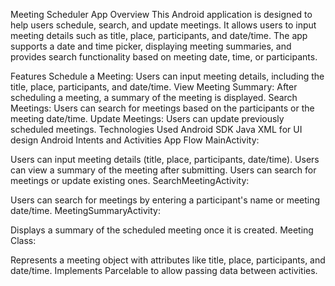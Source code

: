 Meeting Scheduler App
Overview
This Android application is designed to help users schedule, search, and update meetings. It allows users to input meeting details such as title, place, participants, and date/time. The app supports a date and time picker, displaying meeting summaries, and provides search functionality based on meeting date, time, or participants.

Features
Schedule a Meeting: Users can input meeting details, including the title, place, participants, and date/time.
View Meeting Summary: After scheduling a meeting, a summary of the meeting is displayed.
Search Meetings: Users can search for meetings based on the participants or the meeting date/time.
Update Meetings: Users can update previously scheduled meetings.
Technologies Used
Android SDK
Java
XML for UI design
Android Intents and Activities
App Flow
MainActivity:

Users can input meeting details (title, place, participants, date/time).
Users can view a summary of the meeting after submitting.
Users can search for meetings or update existing ones.
SearchMeetingActivity:

Users can search for meetings by entering a participant's name or meeting date/time.
MeetingSummaryActivity:

Displays a summary of the scheduled meeting once it is created.
Meeting Class:

Represents a meeting object with attributes like title, place, participants, and date/time.
Implements Parcelable to allow passing data between activities.
